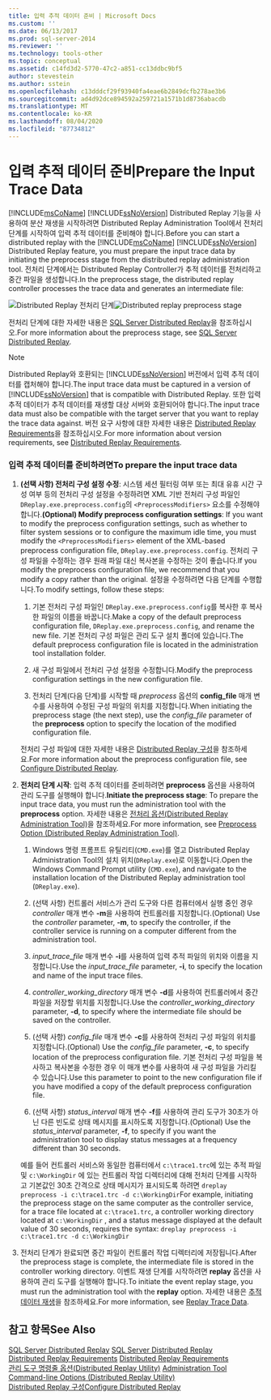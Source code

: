 ```yaml
---
title: 입력 추적 데이터 준비 | Microsoft Docs
ms.custom: ''
ms.date: 06/13/2017
ms.prod: sql-server-2014
ms.reviewer: ''
ms.technology: tools-other
ms.topic: conceptual
ms.assetid: c14fd3d2-5770-47c2-a851-cc13ddbc9bf5
author: stevestein
ms.author: sstein
ms.openlocfilehash: c13dddcf29f93940fa4eae6b2849dcfb278ae3b6
ms.sourcegitcommit: ad4d92dce894592a259721a1571b1d8736abacdb
ms.translationtype: MT
ms.contentlocale: ko-KR
ms.lasthandoff: 08/04/2020
ms.locfileid: "87734812"
---
```

# <a name="prepare-the-input-trace-data"></a><span data-ttu-id="a1ad2-102">입력 추적 데이터 준비</span><span class="sxs-lookup"><span data-stu-id="a1ad2-102">Prepare the Input Trace Data</span></span>
  <span data-ttu-id="a1ad2-103">[!INCLUDE[msCoName](../../includes/msconame-md.md)] [!INCLUDE[ssNoVersion](../../../includes/ssnoversion-md.md)] Distributed Replay 기능을 사용하여 분산 재생을 시작하려면 Distributed Replay Administration Tool에서 전처리 단계를 시작하여 입력 추적 데이터를 준비해야 합니다.</span><span class="sxs-lookup"><span data-stu-id="a1ad2-103">Before you can start a distributed replay with the [!INCLUDE[msCoName](../../includes/msconame-md.md)] [!INCLUDE[ssNoVersion](../../../includes/ssnoversion-md.md)] Distributed Replay feature, you must prepare the input trace data by initiating the preprocess stage from the distributed replay administration tool.</span></span> <span data-ttu-id="a1ad2-104">전처리 단계에서는 Distributed Replay Controller가 추적 데이터를 전처리하고 중간 파일을 생성합니다.</span><span class="sxs-lookup"><span data-stu-id="a1ad2-104">In the preprocess stage, the distributed replay controller processes the trace data and generates an intermediate file:</span></span>  
  
 <span data-ttu-id="a1ad2-105">![Distributed Replay 전처리 단계](../../database-engine/media/preprocess.gif "Distributed Replay 전처리 단계")</span><span class="sxs-lookup"><span data-stu-id="a1ad2-105">![Distributed replay preprocess stage](../../database-engine/media/preprocess.gif "Distributed replay preprocess stage")</span></span>  
  
 <span data-ttu-id="a1ad2-106">전처리 단계에 대한 자세한 내용은 [SQL Server Distributed Replay](sql-server-distributed-replay.md)을 참조하십시오.</span><span class="sxs-lookup"><span data-stu-id="a1ad2-106">For more information about the preprocess stage, see [SQL Server Distributed Replay](sql-server-distributed-replay.md).</span></span>  
  
> [!NOTE]  
>  <span data-ttu-id="a1ad2-107">Distributed Replay와 호환되는 [!INCLUDE[ssNoVersion](../../../includes/ssnoversion-md.md)] 버전에서 입력 추적 데이터를 캡처해야 합니다.</span><span class="sxs-lookup"><span data-stu-id="a1ad2-107">The input trace data must be captured in a version of [!INCLUDE[ssNoVersion](../../../includes/ssnoversion-md.md)] that is compatible with Distributed Replay.</span></span> <span data-ttu-id="a1ad2-108">또한 입력 추적 데이터가 추적 데이터를 재생할 대상 서버와 호환되어야 합니다.</span><span class="sxs-lookup"><span data-stu-id="a1ad2-108">The input trace data must also be compatible with the target server that you want to replay the trace data against.</span></span> <span data-ttu-id="a1ad2-109">버전 요구 사항에 대한 자세한 내용은 [Distributed Replay Requirements](distributed-replay-requirements.md)을 참조하십시오.</span><span class="sxs-lookup"><span data-stu-id="a1ad2-109">For more information about version requirements, see [Distributed Replay Requirements](distributed-replay-requirements.md).</span></span>  
  
### <a name="to-prepare-the-input-trace-data"></a><span data-ttu-id="a1ad2-110">입력 추적 데이터를 준비하려면</span><span class="sxs-lookup"><span data-stu-id="a1ad2-110">To prepare the input trace data</span></span>  
  
1.  <span data-ttu-id="a1ad2-111">**(선택 사항) 전처리 구성 설정 수정**: 시스템 세션 필터링 여부 또는 최대 유휴 시간 구성 여부 등의 전처리 구성 설정을 수정하려면 XML 기반 전처리 구성 파일인 `DReplay.exe.preprocess.config`의 `<PreprocessModifiers>` 요소를 수정해야 합니다.</span><span class="sxs-lookup"><span data-stu-id="a1ad2-111">**(Optional) Modify preprocess configuration settings**: If you want to modify the preprocess configuration settings, such as whether to filter system sessions or to configure the maximum idle time, you must modify the `<PreprocessModifiers>` element of the XML-based preprocess configuration file, `DReplay.exe.preprocess.config`.</span></span> <span data-ttu-id="a1ad2-112">전처리 구성 파일을 수정하는 경우 원래 파일 대신 복사본을 수정하는 것이 좋습니다.</span><span class="sxs-lookup"><span data-stu-id="a1ad2-112">If you modify the preprocess configuration file, we recommend that you modify a copy rather than the original.</span></span> <span data-ttu-id="a1ad2-113">설정을 수정하려면 다음 단계를 수행합니다.</span><span class="sxs-lookup"><span data-stu-id="a1ad2-113">To modify settings, follow these steps:</span></span>  
  
    1.  <span data-ttu-id="a1ad2-114">기본 전처리 구성 파일인 `DReplay.exe.preprocess.config`를 복사한 후 복사한 파일의 이름을 바꿉니다.</span><span class="sxs-lookup"><span data-stu-id="a1ad2-114">Make a copy of the default preprocess configuration file, `DReplay.exe.preprocess.config`, and rename the new file.</span></span> <span data-ttu-id="a1ad2-115">기본 전처리 구성 파일은 관리 도구 설치 폴더에 있습니다.</span><span class="sxs-lookup"><span data-stu-id="a1ad2-115">The default preprocess configuration file is located in the administration tool installation folder.</span></span>  
  
    2.  <span data-ttu-id="a1ad2-116">새 구성 파일에서 전처리 구성 설정을 수정합니다.</span><span class="sxs-lookup"><span data-stu-id="a1ad2-116">Modify the preprocess configuration settings in the new configuration file.</span></span>  
  
    3.  <span data-ttu-id="a1ad2-117">전처리 단계(다음 단계)를 시작할 때 *preprocess* 옵션의 **config_file** 매개 변수를 사용하여 수정된 구성 파일의 위치를 지정합니다.</span><span class="sxs-lookup"><span data-stu-id="a1ad2-117">When initiating the preprocess stage (the next step), use the *config_file* parameter of the **preprocess** option to specify the location of the modified configuration file.</span></span>  
  
     <span data-ttu-id="a1ad2-118">전처리 구성 파일에 대한 자세한 내용은 [Distributed Replay 구성](configure-distributed-replay.md)을 참조하세요.</span><span class="sxs-lookup"><span data-stu-id="a1ad2-118">For more information about the preprocess configuration file, see [Configure Distributed Replay](configure-distributed-replay.md).</span></span>  
  
2.  <span data-ttu-id="a1ad2-119">**전처리 단계 시작**: 입력 추적 데이터를 준비하려면 **preprocess** 옵션을 사용하여 관리 도구를 실행해야 합니다.</span><span class="sxs-lookup"><span data-stu-id="a1ad2-119">**Initiate the preprocess stage**: To prepare the input trace data, you must run the administration tool with the **preprocess** option.</span></span> <span data-ttu-id="a1ad2-120">자세한 내용은 [전처리 옵션&#40;Distributed Replay Administration Tool&#41;](preprocess-option-distributed-replay-administration-tool.md)을 참조하세요.</span><span class="sxs-lookup"><span data-stu-id="a1ad2-120">For more information, see [Preprocess Option &#40;Distributed Replay Administration Tool&#41;](preprocess-option-distributed-replay-administration-tool.md).</span></span>  
  
    1.  <span data-ttu-id="a1ad2-121">Windows 명령 프롬프트 유틸리티(`CMD.exe`)를 열고 Distributed Replay Administration Tool의 설치 위치(`DReplay.exe`)로 이동합니다.</span><span class="sxs-lookup"><span data-stu-id="a1ad2-121">Open the Windows Command Prompt utility (`CMD.exe`), and navigate to the installation location of the Distributed Replay administration tool (`DReplay.exe`).</span></span>  
  
    2.  <span data-ttu-id="a1ad2-122">(선택 사항) 컨트롤러 서비스가 관리 도구와 다른 컴퓨터에서 실행 중인 경우 *controller* 매개 변수 **-m**을 사용하여 컨트롤러를 지정합니다.</span><span class="sxs-lookup"><span data-stu-id="a1ad2-122">(Optional) Use the *controller* parameter, **-m**, to specify the controller, if the controller service is running on a computer different from the administration tool.</span></span>  
  
    3.  <span data-ttu-id="a1ad2-123">*input_trace_file* 매개 변수 **-i**를 사용하여 입력 추적 파일의 위치와 이름을 지정합니다.</span><span class="sxs-lookup"><span data-stu-id="a1ad2-123">Use the *input_trace_file* parameter, **-i**, to specify the location and name of the input trace files.</span></span>  
  
    4.  <span data-ttu-id="a1ad2-124">*controller_working_directory* 매개 변수 **-d**를 사용하여 컨트롤러에서 중간 파일을 저장할 위치를 지정합니다.</span><span class="sxs-lookup"><span data-stu-id="a1ad2-124">Use the *controller_working_directory* parameter, **-d**, to specify where the intermediate file should be saved on the controller.</span></span>  
  
    5.  <span data-ttu-id="a1ad2-125">(선택 사항) *config_file* 매개 변수 **-c**를 사용하여 전처리 구성 파일의 위치를 지정합니다.</span><span class="sxs-lookup"><span data-stu-id="a1ad2-125">(Optional) Use the *config_file* parameter, **-c**, to specify location of the preprocess configuration file.</span></span> <span data-ttu-id="a1ad2-126">기본 전처리 구성 파일을 복사하고 복사본을 수정한 경우 이 매개 변수를 사용하여 새 구성 파일을 가리킬 수 있습니다.</span><span class="sxs-lookup"><span data-stu-id="a1ad2-126">Use this parameter to point to the new configuration file if you have modified a copy of the default preprocess configuration file.</span></span>  
  
    6.  <span data-ttu-id="a1ad2-127">(선택 사항) *status_interval* 매개 변수 **-f**를 사용하여 관리 도구가 30초가 아닌 다른 빈도로 상태 메시지를 표시하도록 지정합니다.</span><span class="sxs-lookup"><span data-stu-id="a1ad2-127">(Optional) Use the *status_interval* parameter, **-f**, to specify if you want the administration tool to display status messages at a frequency different than 30 seconds.</span></span>  
  
     <span data-ttu-id="a1ad2-128">예를 들어 컨트롤러 서비스와 동일한 컴퓨터에서 `c:\trace1.trc`에 있는 추적 파일 및 `c:\WorkingDir` 에 있는 컨트롤러 작업 디렉터리에 대해 전처리 단계를 시작하고 기본값인 30초 간격으로 상태 메시지가 표시되도록 하려면 `dreplay preprocess -i c:\trace1.trc -d c:\WorkingDir`</span><span class="sxs-lookup"><span data-stu-id="a1ad2-128">For example, initiating the preprocess stage on the same computer as the controller service, for a trace file located at `c:\trace1.trc`, a controller working directory located at `c:\WorkingDir` , and a status message displayed at the default value of 30 seconds, requires the syntax: `dreplay preprocess -i c:\trace1.trc -d c:\WorkingDir`</span></span>  
  
3.  <span data-ttu-id="a1ad2-129">전처리 단계가 완료되면 중간 파일이 컨트롤러 작업 디렉터리에 저장됩니다.</span><span class="sxs-lookup"><span data-stu-id="a1ad2-129">After the preprocess stage is complete, the intermediate file is stored in the controller working directory.</span></span> <span data-ttu-id="a1ad2-130">이벤트 재생 단계를 시작하려면 **replay** 옵션을 사용하여 관리 도구를 실행해야 합니다.</span><span class="sxs-lookup"><span data-stu-id="a1ad2-130">To initiate the event replay stage, you must run the administration tool with the **replay** option.</span></span> <span data-ttu-id="a1ad2-131">자세한 내용은 [추적 데이터 재생](replay-trace-data.md)을 참조하세요.</span><span class="sxs-lookup"><span data-stu-id="a1ad2-131">For more information, see [Replay Trace Data](replay-trace-data.md).</span></span>  
  
## <a name="see-also"></a><span data-ttu-id="a1ad2-132">참고 항목</span><span class="sxs-lookup"><span data-stu-id="a1ad2-132">See Also</span></span>  
 <span data-ttu-id="a1ad2-133">[SQL Server Distributed Replay](sql-server-distributed-replay.md) </span><span class="sxs-lookup"><span data-stu-id="a1ad2-133">[SQL Server Distributed Replay](sql-server-distributed-replay.md) </span></span>  
 <span data-ttu-id="a1ad2-134">[Distributed Replay Requirements](distributed-replay-requirements.md) </span><span class="sxs-lookup"><span data-stu-id="a1ad2-134">[Distributed Replay Requirements](distributed-replay-requirements.md) </span></span>  
 <span data-ttu-id="a1ad2-135">[관리 도구 명령줄 옵션&#40;Distributed Replay Utility&#41;](administration-tool-command-line-options-distributed-replay-utility.md) </span><span class="sxs-lookup"><span data-stu-id="a1ad2-135">[Administration Tool Command-line Options &#40;Distributed Replay Utility&#41;](administration-tool-command-line-options-distributed-replay-utility.md) </span></span>  
 [<span data-ttu-id="a1ad2-136">Distributed Replay 구성</span><span class="sxs-lookup"><span data-stu-id="a1ad2-136">Configure Distributed Replay</span></span>](configure-distributed-replay.md)  
  
  
